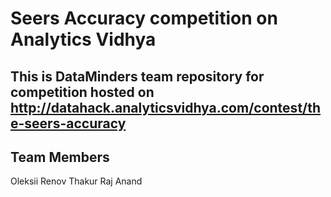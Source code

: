 # Seers Accuracy competition on Analytics Vidhya


## This is DataMinders team repository for competition hosted on http://datahack.analyticsvidhya.com/contest/the-seers-accuracy

## Team Members

Oleksii Renov 
Thakur Raj Anand 
